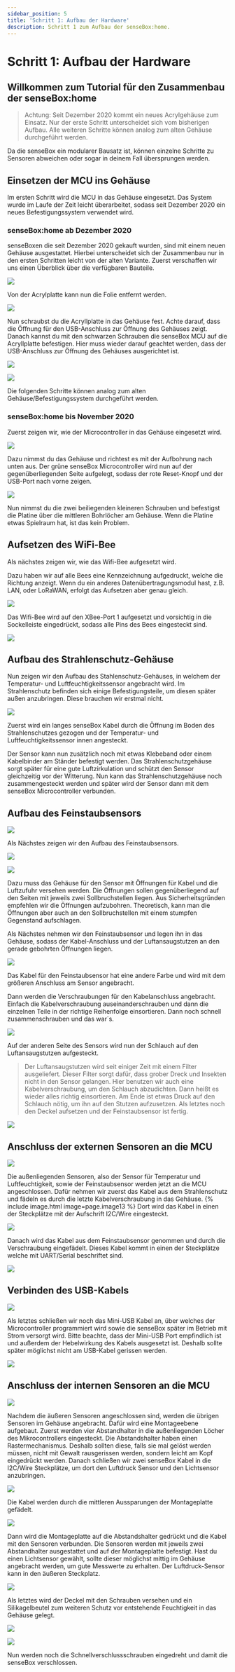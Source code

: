 ```yaml
---
sidebar_position: 5
title: 'Schritt 1: Aufbau der Hardware'
description: Schritt 1 zum Aufbau der senseBox:home.
---
```


# Schritt 1: Aufbau der Hardware

## Willkommen zum Tutorial für den Zusammenbau der senseBox:home

> Achtung: Seit Dezember 2020 kommt ein neues Acrylgehäuse zum Einsatz. Nur der erste Schritt unterscheidet sich vom bisherigen Aufbau. Alle weiteren Schritte können analog zum alten Gehäuse durchgeführt werden.

Da die senseBox ein modularer Bausatz ist, können einzelne Schritte zu Sensoren abweichen oder sogar in deinem Fall übersprungen werden.

## Einsetzen der MCU ins Gehäuse

Im ersten Schritt wird die MCU in das Gehäuse eingesetzt. Das System wurde im Laufe der Zeit leicht überarbeitet, sodass seit Dezember 2020 ein neues Befestigungssystem verwendet wird.

### senseBox:home ab Dezember 2020
senseBoxen die seit Dezember 2020 gekauft wurden, sind mit einem neuen Gehäuse ausgestattet. Hierbei unterscheidet sich der Zusammenbau nur in den ersten Schritten leicht von der alten Variante. Zuerst verschaffen wir uns einen Überblick über die verfügbaren Bauteile.

![](/img/sensebox-home-bilder/home-schritt-1/sensebox-home-32.jpeg)

Von der Acrylplatte kann nun die Folie entfernt werden.

![](/img/sensebox-home-bilder/home-schritt-1/sensebox-home-33.jpeg)


Nun schraubst du die Acryllplatte in das Gehäuse fest. Achte darauf, dass die Öffnung für den USB-Anschluss zur Öffnung des Gehäuses zeigt.
Danach kannst du mit den schwarzen Schrauben die senseBox MCU auf die Acryllplatte befestigen. Hier muss wieder darauf geachtet werden, dass der USB-Anschluss zur Öffnung des Gehäuses ausgerichtet ist.

![](/img/sensebox-home-bilder/home-schritt-1/sensebox-home-34.jpeg)


![](/img/sensebox-home-bilder/home-schritt-1/sensebox-home-35.jpeg)


Die folgenden Schritte können analog zum alten Gehäuse/Befestigungssystem durchgeführt werden.

### senseBox:home bis November 2020

Zuerst zeigen wir, wie der Microcontroller in das Gehäuse eingesetzt wird.

![](/img/sensebox-home-bilder/home-schritt-1/sensebox-home-1.jpg)

Dazu nimmst du das Gehäuse und richtest es mit der Aufbohrung nach unten aus. Der grüne senseBox Microcontroller wird nun auf der gegenüberliegenden Seite aufgelegt, sodass der rote Reset-Knopf und der USB-Port nach vorne zeigen.

![](/img/sensebox-home-bilder/home-schritt-1/sensebox-home-2.jpg)


Nun nimmst du die zwei beiliegenden kleineren Schrauben und befestigst die Platine über die mittleren Bohrlöcher am Gehäuse. Wenn die Platine etwas Spielraum hat, ist das kein Problem.

## Aufsetzen des WiFi-Bee 
Als nächstes zeigen wir, wie das Wifi-Bee aufgesetzt wird.

Dazu haben wir auf alle Bees eine Kennzeichnung aufgedruckt, welche die Richtung anzeigt. Wenn du ein anderes Datenübertragungsmodul hast, z.B. LAN, oder LoRaWAN, erfolgt das Aufsetzen aber genau gleich.

![](/img/sensebox-home-bilder/home-schritt-1/sensebox-home-3.jpg)


Das Wifi-Bee wird auf den XBee-Port 1 aufgesetzt und vorsichtig in die Sockelleiste eingedrückt, sodass alle Pins des Bees eingesteckt sind.


![](/img/sensebox-home-bilder/home-schritt-1/sensebox-home-4.jpg)


## Aufbau des Strahlenschutz-Gehäuse

Nun zeigen wir den Aufbau des Stahlenschutz-Gehäuses, in welchem der Temperatur- und Luftfeuchtigkeitssensor angebracht wird.
Im Strahlenschutz befinden sich einige Befestigungsteile, um diesen später außen anzubringen. Diese brauchen wir erstmal nicht.

![](/img/sensebox-home-bilder/home-schritt-1/sensebox-home-5.jpg)


Zuerst wird ein langes senseBox Kabel durch die Öffnung im Boden des Strahlenschutzes gezogen und der Temperatur- und Luftfeuchtigkeitssensor innen angesteckt.



Der Sensor kann nun zusätzlich noch mit etwas Klebeband oder einem Kabelbinder am Ständer befestigt werden. Das Strahlenschutzgehäuse sorgt später für eine gute Luftzirkulation und schützt den Sensor gleichzeitig vor der Witterung.
Nun kann das Strahlenschutzgehäuse noch zusammengesteckt werden und später wird der Sensor dann mit dem senseBox Microcontroller verbunden.

## Aufbau des Feinstaubsensors

![](/img/sensebox-home-bilder/home-schritt-1/sensebox-home-10.jpg)

Als Nächstes zeigen wir den Aufbau des Feinstaubsensors.

![](/img/sensebox-home-bilder/home-schritt-1/sensebox-home-11.jpg)



![](/img/sensebox-home-bilder/home-schritt-1/sensebox-home-13.jpg)


Dazu muss das Gehäuse für den Sensor mit Öffnungen für Kabel und die Luftzufuhr versehen werden.
Die Öffnungen sollen gegenüberliegend auf den Seiten mit jeweils zwei Sollbruchstellen liegen.
Aus Sicherheitsgründen empfehlen wir die Öffnungen aufzubohren. Theoretisch, kann man die Öffnungen aber auch an den Sollbruchstellen mit einem stumpfen Gegenstand aufschlagen.


Als Nächstes nehmen wir den Feinstaubsensor und legen ihn in das Gehäuse, sodass der Kabel-Anschluss und der Luftansaugstutzen an den gerade gebohrten Öffnungen liegen.

![](/img/sensebox-home-bilder/home-schritt-1/sensebox-home-14.jpg)

Das Kabel für den Feinstaubsensor hat eine andere Farbe und wird mit dem größeren Anschluss am Sensor angebracht.


Dann werden die Verschraubungen für den Kabelanschluss angebracht.
Einfach die Kabelverschraubung auseinanderschrauben und dann die einzelnen Teile in der richtige Reihenfolge einsortieren. Dann noch schnell zusammenschrauben und das war´s.

![](/img/sensebox-home-bilder/home-schritt-1/sensebox-home-15.jpg)

 Auf der anderen Seite des Sensors wird nun der Schlauch auf den Luftansaugstutzen aufgesteckt.

> Der Luftansaugstutzen wird seit einiger Zeit mit einem Filter ausgeliefert. Dieser Filter sorgt dafür, dass grober Dreck und Insekten nicht in den Sensor gelangen.
Hier benutzen wir auch eine Kabelverschraubung, um den Schlauch abzudichten. Dann heißt es wieder alles richtig einsortieren. Am Ende ist etwas Druck auf den Schlauch nötig, um ihn auf den Stutzen aufzusetzen. Als letztes noch den Deckel aufsetzen und der Feinstaubsensor ist fertig.

![](/img/sensebox-home-bilder/home-schritt-1/sensebox-home-16.jpg)

## Anschluss der externen Sensoren an die MCU

![](/img/sensebox-home-bilder/home-schritt-1/sensebox-home-17.jpg)

Die außenliegenden Sensoren, also der Sensor für Temperatur und Luftfeuchtigkeit, sowie der Feinstaubsensor werden jetzt an die MCU angeschlossen.
Dafür nehmen wir zuerst das Kabel aus dem Strahlenschutz und fädeln es durch die letzte Kabelverschraubung in das Gehäuse.
{% include image.html image=page.image13 %}
Dort wird das Kabel in einen der Steckplätze mit der Aufschrift I2C/Wire eingesteckt.

![](/img/sensebox-home-bilder/home-schritt-1/sensebox-home-19.jpg)


Danach wird das Kabel aus dem Feinstaubsensor genommen und durch die Verschraubung eingefädelt.
Dieses Kabel kommt in einen der Steckplätze welche mit UART/Serial beschriftet sind.

![](/img/sensebox-home-bilder/home-schritt-1/sensebox-home-20.jpg)


## Verbinden des USB-Kabels

![](/img/sensebox-home-bilder/home-schritt-1/sensebox-home-23.jpg)


Als letztes schließen wir noch das Mini-USB Kabel an, über welches der Microcontroller programmiert wird sowie die senseBox später im Betrieb mit Strom versorgt wird.
Bitte beachte, dass der Mini-USB Port empfindlich ist und außerdem der Hebelwirkung des Kabels ausgesetzt ist. Deshalb sollte später möglichst nicht am USB-Kabel gerissen werden.

![](/img/sensebox-home-bilder/home-schritt-1/sensebox-home-24.jpg)

## Anschluss der internen Sensoren an die MCU

![](/img/sensebox-home-bilder/home-schritt-1/sensebox-home-25.jpg)

Nachdem die äußeren Sensoren angeschlossen sind, werden die übrigen Sensoren im Gehäuse angebracht.
Dafür wird eine Montageebene aufgebaut. Zuerst werden vier Abstandhalter in die außenliegenden Löcher des Mikrocontrollers eingesteckt.
Die Abstandshalter haben einen Rastermechanismus. Deshalb sollten diese, falls sie mal gelöst werden müssen, nicht mit Gewalt rausgerissen werden, sondern leicht am Kopf eingedrückt werden.
Danach schließen wir zwei senseBox Kabel in die I2C/Wire Steckplätze, um dort den Luftdruck Sensor und den Lichtsensor anzubringen.

![](/img/sensebox-home-bilder/home-schritt-1/sensebox-home-26.jpg)

Die Kabel werden durch die mittleren Aussparungen der Montageplatte gefädelt.

![](/img/sensebox-home-bilder/home-schritt-1/sensebox-home-27.jpg)


Dann wird die Montageplatte auf die Abstandshalter gedrückt und die Kabel mit den Sensoren verbunden.
Die Sensoren werden mit jeweils zwei Abstandhalter ausgestattet und auf der Montageplatte befestigt.
Hast du einen Lichtsensor gewählt, sollte dieser möglichst mittig im Gehäuse angebracht werden, um gute Messwerte zu erhalten.
Der Luftdruck-Sensor kann in den äußeren Steckplatz.

![](/img/sensebox-home-bilder/home-schritt-1/sensebox-home-28.jpg)

Als letztes wird der Deckel mit den Schrauben versehen und ein Silikagelbeutel zum weiteren Schutz vor entstehende Feuchtigkeit in das Gehäuse gelegt.

![](/img/sensebox-home-bilder/home-schritt-1/sensebox-home-29.jpg)

![](/img/sensebox-home-bilder/home-schritt-1/sensebox-home-30.jpg)


Nun werden noch die Schnellverschlussschrauben eingedreht und damit die senseBox verschlossen.
